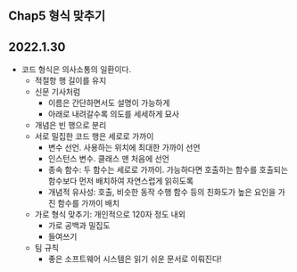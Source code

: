 ## Chap5 형식 맞추기

## 2022.1.30
- 코드 형식은 의사소통의 일환이다.
  - 적절항 행 길이를 유지
  - 신문 기사처럼
    - 이름은 간단하면서도 설명이 가능하게
    - 아래로 내려갈수록 의도를 세세하게 묘사
  - 개념은 빈 행으로 분리
  - 서로 밀집한 코드 행은 세로로 가까이
    - 변수 선언. 사용하는 위치에 최대한 가까이 선언
    - 인스턴스 변수. 클래스 맨 처음에 선언
    - 종속 함수: 두 함수는 세로로 가까이. 가능하다면 호출하는 함수를 호출되는 함수보다 먼저 배치하여 자연스럽게 읽히도록
    - 개념적 유사성: 호출, 비슷한 동작 수행 함수 등의 친화도가 높은 요인을 가진 함수를 가까이 배치
  - 가로 형식 맞추기: 개인적으로 120자 정도 내외
    - 가로 공백과 밀집도
    - 들여쓰기
  - 팀 규칙
    - 좋은 소프트웨어 시스템은 읽기 쉬운 문서로 이뤄진다!